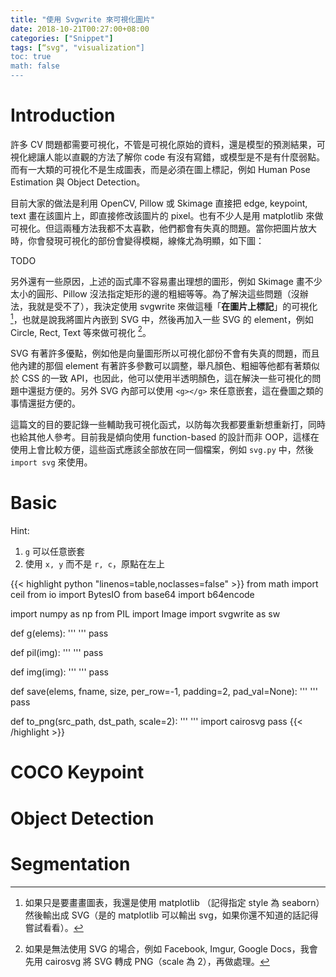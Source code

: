 ```yaml
---
title: "使用 Svgwrite 來可視化圖片"
date: 2018-10-21T00:27:00+08:00
categories: ["Snippet"]
tags: [“svg", "visualization"]
toc: true
math: false
---
```


# Introduction

許多 CV 問題都需要可視化，不管是可視化原始的資料，還是模型的預測結果，可視化總讓人能以直觀的方法了解你 code 有沒有寫錯，或模型是不是有什麼弱點。而有一大類的可視化不是生成圖表，而是必須在圖上標記，例如 Human Pose Estimation 與 Object Detection。

目前大家的做法是利用 OpenCV, Pillow 或 Skimage 直接把 edge, keypoint, text 畫在該圖片上，即直接修改該圖片的 pixel。也有不少人是用 matplotlib 來做可視化。但這兩種方法我都不太喜歡，他們都會有失真的問題。當你把圖片放大時，你會發現可視化的部份會變得模糊，線條尤為明顯，如下圖：

TODO

另外還有一些原因，上述的函式庫不容易畫出理想的圖形，例如 Skimage 畫不少太小的圓形、Pillow 沒法指定矩形的邊的粗細等等。為了解決這些問題（沒辦法，我就是受不了），我決定使用 svgwrite 來做這種「**在圖片上標記**」的可視化 [^1]，也就是說我將圖片內嵌到 SVG 中，然後再加入一些 SVG 的 element，例如 Circle, Rect, Text 等來做可視化 [^2]。

SVG 有著許多優點，例如他是向量圖形所以可視化部份不會有失真的問題，而且他內建的那個 element 有著許多參數可以調整，舉凡顏色、粗細等他都有著類似於 CSS 的一致 API，也因此，他可以使用半透明顏色，這在解決一些可視化的問題中還挺方便的。另外 SVG 內部可以使用 `<g></g>` 來任意嵌套，這在疊圖之類的事情還挺方便的。

這篇文的目的要記錄一些輔助我可視化函式，以防每次我都要重新想重新打，同時也給其他人參考。目前我是傾向使用 function-based 的設計而非 OOP，這樣在使用上會比較方便，這些函式應該全部放在同一個檔案，例如 `svg.py` 中，然後 `import svg` 來使用。

# Basic

Hint:

1. `g` 可以任意嵌套
2. 使用 `x, y` 而不是 `r, c`，原點在左上

{{< highlight python "linenos=table,noclasses=false" >}}
from math import ceil
from io import BytesIO
from base64 import b64encode

import numpy as np
from PIL import Image
import svgwrite as sw

def g(elems):
    '''
    '''
    pass

def pil(img):
    '''
    '''
    pass

def img(img):
    '''
    '''
    pass

def save(elems, fname, size, per_row=-1, padding=2, pad_val=None):
    '''
    '''
    pass

def to_png(src_path, dst_path, scale=2):
    '''
    '''
    import cairosvg
    pass
{{< /highlight >}}


# COCO Keypoint

# Object Detection

# Segmentation


[^1]: 如果只是要畫畫圖表，我還是使用 matplotlib （記得指定 style 為 seaborn）然後輸出成 SVG（是的 matplotlib 可以輸出 svg，如果你還不知道的話記得嘗試看看）。
[^2]: 如果是無法使用 SVG 的場合，例如 Facebook, Imgur, Google Docs，我會先用 cairosvg 將 SVG 轉成 PNG（scale 為 2），再做處理。
